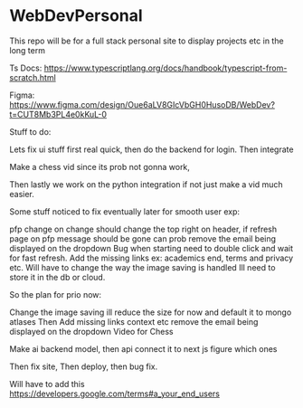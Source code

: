 # WebDevPersonal
This repo will be for a full stack personal site to display projects etc in the long term


Ts Docs: https://www.typescriptlang.org/docs/handbook/typescript-from-scratch.html


Figma: https://www.figma.com/design/Oue6aLV8GIcVbGH0HusoDB/WebDev?t=CUT8Mb3PL4e0kKuL-0



Stuff to do:

Lets fix ui stuff first real quick,
then do the backend for login.
Then integrate




Make a chess vid since its prob not gonna work,           

Then lastly we work on the python integration if not just make a vid much easier.

Some stuff noticed to fix eventually later for smooth user exp:

pfp change on change should change the top right on header,
if refresh page on pfp message should be gone
can prob remove the email being displayed on the dropdown
Bug when starting need to double click and wait for fast refresh.
Add the missing links ex: academics end, terms and privacy etc.
Will have to change the way the image saving is handled Ill need to store it in the db or cloud.


So the plan for prio now:

Change the image saving ill reduce the size for now and default it to mongo atlases
Then Add missing links context etc
remove the email being displayed on the dropdown
Video for Chess

Make ai backend model, then api connect it to next js figure which ones

Then fix site, Then deploy, then bug fix.

Will have to add this https://developers.google.com/terms#a_your_end_users


